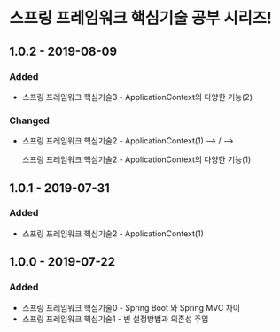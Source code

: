 # 스프링 프레임워크 핵심기술 공부 시리즈!

## 1.0.2 - 2019-08-09

### Added

* 스프링 프레임워크 핵심기술3 - ApplicationContext의 다양한 기능\(2\)

### Changed

* 스프링 프레임워크 핵심기술2 - ApplicationContext\(1\)  --&gt; / --&gt;

  스프링 프레임워크 핵심기술2 - ApplicationContext의 다양한 기능\(1\)

## 1.0.1 - 2019-07-31

### Added

* 스프링 프레임워크 핵심기술2 - ApplicationContext\(1\)

## 1.0.0 - 2019-07-22

### Added

* 스프링 프레임워크 핵심기술0 - Spring Boot 와 Spring MVC 차이
* 스프링 프레임워크 핵심기술1 - 빈 설정방법과 의존성 주입



